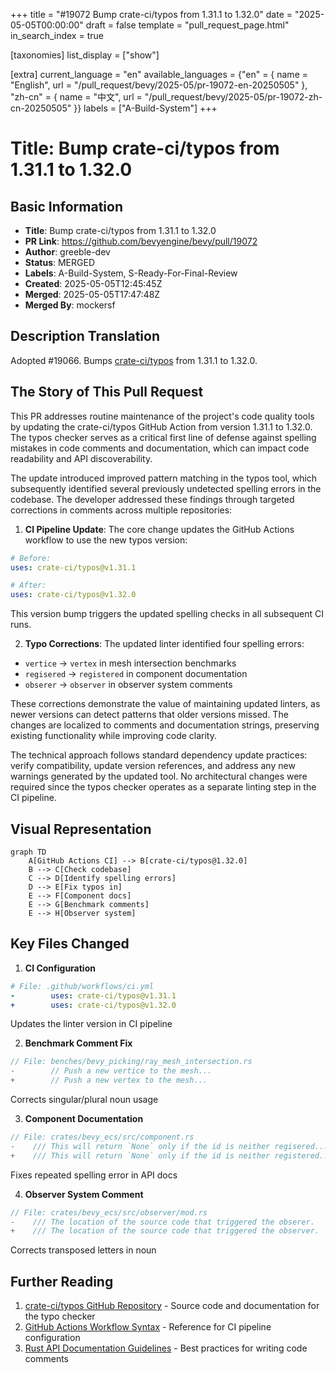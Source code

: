 +++
title = "#19072 Bump crate-ci/typos from 1.31.1 to 1.32.0"
date = "2025-05-05T00:00:00"
draft = false
template = "pull_request_page.html"
in_search_index = true

[taxonomies]
list_display = ["show"]

[extra]
current_language = "en"
available_languages = {"en" = { name = "English", url = "/pull_request/bevy/2025-05/pr-19072-en-20250505" }, "zh-cn" = { name = "中文", url = "/pull_request/bevy/2025-05/pr-19072-zh-cn-20250505" }}
labels = ["A-Build-System"]
+++

# Title: Bump crate-ci/typos from 1.31.1 to 1.32.0

## Basic Information
- **Title**: Bump crate-ci/typos from 1.31.1 to 1.32.0
- **PR Link**: https://github.com/bevyengine/bevy/pull/19072
- **Author**: greeble-dev
- **Status**: MERGED
- **Labels**: A-Build-System, S-Ready-For-Final-Review
- **Created**: 2025-05-05T12:45:45Z
- **Merged**: 2025-05-05T17:47:48Z
- **Merged By**: mockersf

## Description Translation
Adopted #19066. Bumps [crate-ci/typos](https://github.com/crate-ci/typos) from 1.31.1 to 1.32.0.

## The Story of This Pull Request

This PR addresses routine maintenance of the project's code quality tools by updating the crate-ci/typos GitHub Action from version 1.31.1 to 1.32.0. The typos checker serves as a critical first line of defense against spelling mistakes in code comments and documentation, which can impact code readability and API discoverability.

The update introduced improved pattern matching in the typos tool, which subsequently identified several previously undetected spelling errors in the codebase. The developer addressed these findings through targeted corrections in comments across multiple repositories:

1. **CI Pipeline Update**: The core change updates the GitHub Actions workflow to use the new typos version:
```yaml
# Before:
uses: crate-ci/typos@v1.31.1

# After: 
uses: crate-ci/typos@v1.32.0
```
This version bump triggers the updated spelling checks in all subsequent CI runs.

2. **Typo Corrections**: The updated linter identified four spelling errors:
- `vertice` → `vertex` in mesh intersection benchmarks
- `regisered` → `registered` in component documentation
- `obserer` → `observer` in observer system comments

These corrections demonstrate the value of maintaining updated linters, as newer versions can detect patterns that older versions missed. The changes are localized to comments and documentation strings, preserving existing functionality while improving code clarity.

The technical approach follows standard dependency update practices: verify compatibility, update version references, and address any new warnings generated by the updated tool. No architectural changes were required since the typos checker operates as a separate linting step in the CI pipeline.

## Visual Representation

```mermaid
graph TD
    A[GitHub Actions CI] --> B[crate-ci/typos@1.32.0]
    B --> C[Check codebase]
    C --> D[Identify spelling errors]
    D --> E[Fix typos in]
    E --> F[Component docs]
    E --> G[Benchmark comments]
    E --> H[Observer system]
```

## Key Files Changed

1. **CI Configuration**
```yaml
# File: .github/workflows/ci.yml
-        uses: crate-ci/typos@v1.31.1
+        uses: crate-ci/typos@v1.32.0
```
Updates the linter version in CI pipeline

2. **Benchmark Comment Fix**
```rust
// File: benches/bevy_picking/ray_mesh_intersection.rs
-        // Push a new vertice to the mesh...
+        // Push a new vertex to the mesh...
```
Corrects singular/plural noun usage

3. **Component Documentation**
```rust
// File: crates/bevy_ecs/src/component.rs
-    /// This will return `None` only if the id is neither regisered...
+    /// This will return `None` only if the id is neither registered...
```
Fixes repeated spelling error in API docs

4. **Observer System Comment**
```rust
// File: crates/bevy_ecs/src/observer/mod.rs
-    /// The location of the source code that triggered the obserer.
+    /// The location of the source code that triggered the observer.
```
Corrects transposed letters in noun

## Further Reading
1. [crate-ci/typos GitHub Repository](https://github.com/crate-ci/typos) - Source code and documentation for the typo checker
2. [GitHub Actions Workflow Syntax](https://docs.github.com/en/actions/using-workflows) - Reference for CI pipeline configuration
3. [Rust API Documentation Guidelines](https://rust-lang.github.io/api-guidelines/documentation.html) - Best practices for writing code comments